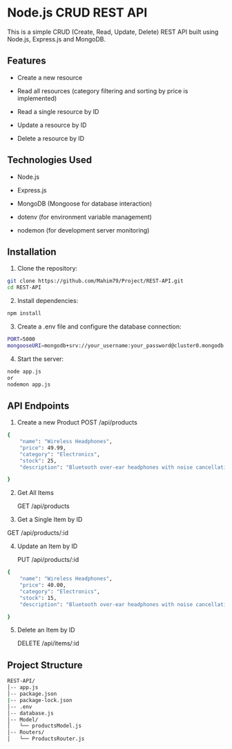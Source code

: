 # Node.js CRUD REST API

This is a simple CRUD (Create, Read, Update, Delete) REST API built using Node.js, Express.js and MongoDB.

## Features

- Create a new resource

- Read all resources (category filtering and sorting by price is implemented)

- Read a single resource by ID

- Update a resource by ID

- Delete a resource by ID


## Technologies Used

- Node.js

- Express.js

- MongoDB (Mongoose for database interaction)

- dotenv (for environment variable management)

- nodemon (for development server monitoring)

## Installation
1. Clone the repository:
```bash
git clone https://github.com/Mahim79/Project/REST-API.git
cd REST-API
```
2. Install dependencies:
```bash
npm install
```
3. Create a .env file and configure the database connection:
```bash
PORT=5000
mongooseURI=mongodb+srv://your_username:your_password@cluster0.mongodb.net/your_database_name
```
4. Start the server:
```bash
node app.js
or 
nodemon app.js
```
## API Endpoints
1. Create a new Product
    POST /api/products
```bash
{
    "name": "Wireless Headphones", 
    "price": 49.99, 
    "category": "Electronics", 
    "stock": 25, 
    "description": "Bluetooth over-ear headphones with noise cancellation" 

}
```
2. Get All Items

    GET /api/products

3. Get a Single Item by ID

GET /api/products/:id

4. Update an Item by ID

    PUT /api/products/:id

```bash
{
    "name": "Wireless Headphones", 
    "price": 40.00, 
    "category": "Electronics", 
    "stock": 15, 
    "description": "Bluetooth over-ear headphones with noise cancellation" 

}
```

5. Delete an Item by ID

    DELETE /api/items/:id

## Project Structure

```bash
REST-API/
│-- app.js
│-- package.json
|-- package-lock.json
│-- .env
│-- database.js
│-- Model/
│   └── productsModel.js
│-- Routers/
│   └── ProductsRouter.js

```
